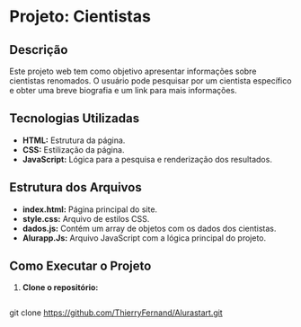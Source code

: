 # Projeto: Cientistas

## Descrição
Este projeto web tem como objetivo apresentar informações sobre cientistas renomados. O usuário pode pesquisar por um cientista específico e obter uma breve biografia e um link para mais informações.

## Tecnologias Utilizadas
* **HTML:** Estrutura da página.
* **CSS:** Estilização da página.
* **JavaScript:** Lógica para a pesquisa e renderização dos resultados.

## Estrutura dos Arquivos
* **index.html:** Página principal do site.
* **style.css:** Arquivo de estilos CSS.
* **dados.js:** Contém um array de objetos com os dados dos cientistas.
* **Alurapp.Js:** Arquivo JavaScript com a lógica principal do projeto.

## Como Executar o Projeto
1. **Clone o repositório:**
   ```bash
  git clone https://github.com/ThierryFernand/Alurastart.git
